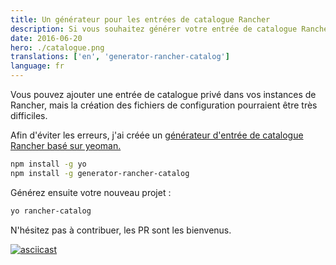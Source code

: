 ```yaml
---
title: Un générateur pour les entrées de catalogue Rancher
description: Si vous souhaitez générer votre entrée de catalogue Rancher simplement, ce générateur de yeoman est là pour vous, alors essayez-le.
date: 2016-06-20
hero: ./catalogue.png
translations: ['en', 'generator-rancher-catalog']
language: fr
---
```


Vous pouvez ajouter une entrée de catalogue privé dans vos instances de Rancher, mais la création
des fichiers de configuration pourraient être très difficiles.

Afin d'éviter les erreurs, j'ai créée un [générateur d'entrée de catalogue Rancher basé sur
yeoman.](https://github.com/Slashgear/generator-rancher-catalog)

```bash
npm install -g yo
npm install -g generator-rancher-catalog
```

Générez ensuite votre nouveau projet :

```bash
yo rancher-catalog
```

N'hésitez pas à contribuer, les PR sont les bienvenus.

[![asciicast](https://asciinema.org/a/644asuhwcljfkzm3j4g9j6qsg.png)](https://asciinema.org/a/644asuhwcljfkzm3j4g9j6qsg)
